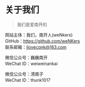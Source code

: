 # 关于我们

> 我们是爱南开的

网站主体：我们，南开人(weNkers)  
GitHub：<https://github.com/weNKers>  
联系邮箱：<ilovecqnk@163.com>  

微信公众号：巍巍南开  
WeChat ID：weiweinankai  

微信公众号：清南子  
WeChat ID：thunk1017